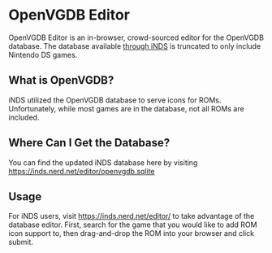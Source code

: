 # OpenVGDB Editor
OpenVGDB Editor is an in-browser, crowd-sourced editor for the OpenVGDB
database. The database available
[through iNDS](https://inds.nerd.net/editor/openvgdb.sqlite) is truncated to 
only include Nintendo DS games.

## What is OpenVGDB?
iNDS utilized the OpenVGDB database to serve icons for ROMs. Unfortunately,
while most games are in the database, not all ROMs are included. 

## Where Can I Get the Database?
You can find the updated iNDS database here by visiting 
https://inds.nerd.net/editor/openvgdb.sqlite

## Usage
For iNDS users, visit https://inds.nerd.net/editor/ to take advantage of the 
database editor. First, search for the game that you would like to add ROM icon 
support to, then drag-and-drop the ROM into your browser and click submit.